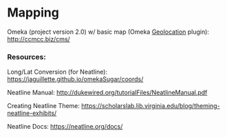 # Mapping
Omeka (project version 2.0) w/ basic map (Omeka [Geolocation](https://omeka.org/classic/docs/Plugins/Geolocation/) plugin): http://ccmcc.biz/cms/


### Resources:

Long/Lat Conversion (for Neatline): https://jaguillette.github.io/omekaSugar/coords/

Neatline Manual: http://dukewired.org/tutorialFiles/NeatlineManual.pdf

Creating Neatline Theme: https://scholarslab.lib.virginia.edu/blog/theming-neatline-exhibits/

Neatline Docs: https://neatline.org/docs/

